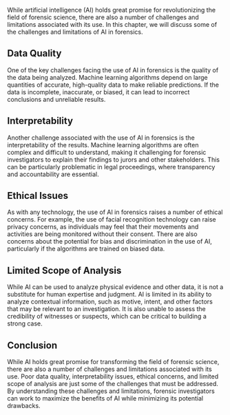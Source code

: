 
While artificial intelligence (AI) holds great promise for revolutionizing the field of forensic science, there are also a number of challenges and limitations associated with its use. In this chapter, we will discuss some of the challenges and limitations of AI in forensics.

Data Quality
------------

One of the key challenges facing the use of AI in forensics is the quality of the data being analyzed. Machine learning algorithms depend on large quantities of accurate, high-quality data to make reliable predictions. If the data is incomplete, inaccurate, or biased, it can lead to incorrect conclusions and unreliable results.

Interpretability
----------------

Another challenge associated with the use of AI in forensics is the interpretability of the results. Machine learning algorithms are often complex and difficult to understand, making it challenging for forensic investigators to explain their findings to jurors and other stakeholders. This can be particularly problematic in legal proceedings, where transparency and accountability are essential.

Ethical Issues
--------------

As with any technology, the use of AI in forensics raises a number of ethical concerns. For example, the use of facial recognition technology can raise privacy concerns, as individuals may feel that their movements and activities are being monitored without their consent. There are also concerns about the potential for bias and discrimination in the use of AI, particularly if the algorithms are trained on biased data.

Limited Scope of Analysis
-------------------------

While AI can be used to analyze physical evidence and other data, it is not a substitute for human expertise and judgment. AI is limited in its ability to analyze contextual information, such as motive, intent, and other factors that may be relevant to an investigation. It is also unable to assess the credibility of witnesses or suspects, which can be critical to building a strong case.

Conclusion
----------

While AI holds great promise for transforming the field of forensic science, there are also a number of challenges and limitations associated with its use. Poor data quality, interpretability issues, ethical concerns, and limited scope of analysis are just some of the challenges that must be addressed. By understanding these challenges and limitations, forensic investigators can work to maximize the benefits of AI while minimizing its potential drawbacks.
